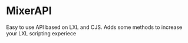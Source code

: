 # MixerAPI
Easy to use API based on LXL and CJS. Adds some methods to increase your LXL scripting experiece
